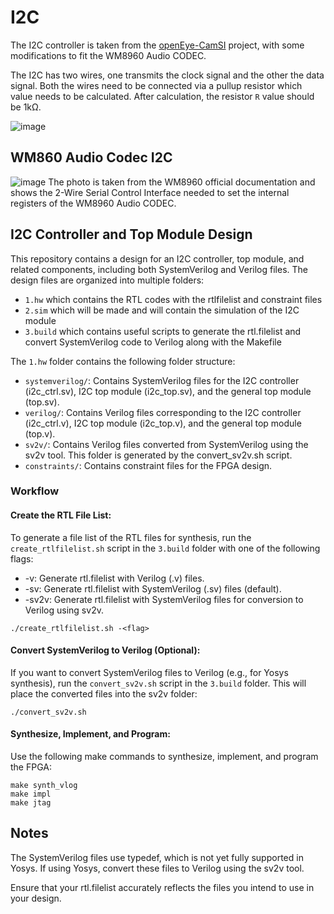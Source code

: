 # I2C

The I2C controller is taken from the [openEye-CamSI](https://github.com/chili-chips-ba/openeye-CamSI) project, with some modifications to fit the WM8960 Audio CODEC.

The I2C has two wires, one transmits the clock signal and the other the data signal. Both the wires need to be connected via a pullup resistor which value needs to be calculated. After calculation, the resistor `R` value should be 1kΩ.

![image](https://github.com/user-attachments/assets/43d528dd-e20f-4ad4-ae62-27448d62b9a0)


## WM860 Audio Codec I2C

![image](https://github.com/user-attachments/assets/387093c5-4f7c-4f13-b4ed-931a01ec0e1e)
The photo is taken from the WM8960 official documentation and shows the 2-Wire Serial Control Interface needed to set the internal registers of the WM8960 Audio CODEC.


## I2C Controller and Top Module Design
This repository contains a design for an I2C controller, top module, and related components, including both SystemVerilog and Verilog files. 
The design files are organized into multiple folders: 
* `1.hw` which contains the RTL codes with the rtlfilelist and constraint files
* `2.sim` which will be made and will contain the simulation of the I2C module
* `3.build` which contains useful scripts to generate the rtl.filelist and convert SystemVerilog code to Verilog along with the Makefile

The `1.hw` folder contains the following folder structure:
* `systemverilog/`: Contains SystemVerilog files for the I2C controller (i2c_ctrl.sv), I2C top module (i2c_top.sv), and the general top module (top.sv).
* `verilog/`: Contains Verilog files corresponding to the I2C controller (i2c_ctrl.v), I2C top module (i2c_top.v), and the general top module (top.v).
* `sv2v/`: Contains Verilog files converted from SystemVerilog using the sv2v tool. This folder is generated by the convert_sv2v.sh script.
* `constraints/`: Contains constraint files for the FPGA design.

### Workflow

#### Create the RTL File List:
To generate a file list of the RTL files for synthesis, run the `create_rtlfilelist.sh` script in the `3.build` folder with one of the following flags:
* -v: Generate rtl.filelist with Verilog (.v) files.
* -sv: Generate rtl.filelist with SystemVerilog (.sv) files (default).
* -sv2v: Generate rtl.filelist with SystemVerilog files for conversion to Verilog using sv2v.
```
./create_rtlfilelist.sh -<flag>
```
#### Convert SystemVerilog to Verilog (Optional):

If you want to convert SystemVerilog files to Verilog (e.g., for Yosys synthesis), run the `convert_sv2v.sh` script in the `3.build` folder. This will place the converted files into the sv2v folder:
```
./convert_sv2v.sh
```
#### Synthesize, Implement, and Program:

Use the following make commands to synthesize, implement, and program the FPGA:
```
make synth_vlog
make impl
make jtag
```

## Notes

The SystemVerilog files use typedef, which is not yet fully supported in Yosys. If using Yosys, convert these files to Verilog using the sv2v tool.

Ensure that your rtl.filelist accurately reflects the files you intend to use in your design.
